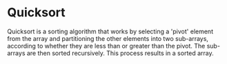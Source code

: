 # Quicksort
Quicksort is a sorting algorithm that works by selecting a 'pivot' element from the array and partitioning the other elements into two sub-arrays, according to whether they are less than or greater than the pivot. The sub-arrays are then sorted recursively. This process results in a sorted array.
